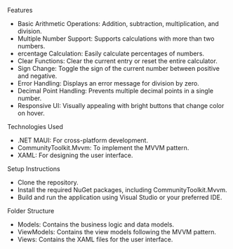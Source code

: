 Features

   * Basic Arithmetic Operations: Addition, subtraction, multiplication, and division.
   * Multiple Number Support: Supports calculations with more than two numbers.
   * ercentage Calculation: Easily calculate percentages of numbers.
   * Clear Functions: Clear the current entry or reset the entire calculator.
   * Sign Change: Toggle the sign of the current number between positive and negative.
   * Error Handling: Displays an error message for division by zero.
   * Decimal Point Handling: Prevents multiple decimal points in a single number.
   * Responsive UI: Visually appealing with bright buttons that change color on hover.

Technologies Used

   * .NET MAUI: For cross-platform development.
   * CommunityToolkit.Mvvm: To implement the MVVM pattern.
   * XAML: For designing the user interface.

Setup Instructions

   * Clone the repository.
   * Install the required NuGet packages, including CommunityToolkit.Mvvm.
   * Build and run the application using Visual Studio or your preferred IDE.

Folder Structure

   * Models: Contains the business logic and data models.
   * ViewModels: Contains the view models following the MVVM pattern.
   * Views: Contains the XAML files for the user interface.

